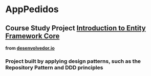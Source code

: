 # AppPedidos

## Course Study Project [Introduction to Entity Framework Core](https://desenvolvedor.io/curso-online-introducao-entity-framework-core)
**from [desenvolvedor.io](https://desenvolvedor.io/)**

### Project built by applying design patterns, such as the Repository Pattern and DDD principles